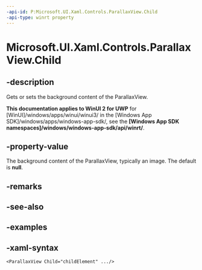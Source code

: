 ```yaml
---
-api-id: P:Microsoft.UI.Xaml.Controls.ParallaxView.Child
-api-type: winrt property
---
```

<!-- Property syntax.
public UIElement Child { get;  set; }
-->

# Microsoft.UI.Xaml.Controls.ParallaxView.Child


## -description

Gets or sets the background content of the ParallaxView.


**This documentation applies to WinUI 2 for UWP** for [WinUI]/windows/apps/winui/winui3/ in the [Windows App SDK]/windows/apps/windows-app-sdk/, see the **[Windows App SDK namespaces]/windows/windows-app-sdk/api/winrt/**.

## -property-value

The background content of the ParallaxView, typically an image. The default is **null**.


## -remarks


## -see-also


## -examples


## -xaml-syntax

```xaml
<ParallaxView Child="childElement" .../>
```


